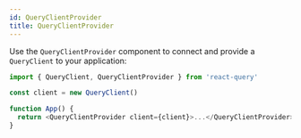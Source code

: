 ```yaml
---
id: QueryClientProvider
title: QueryClientProvider
---
```


Use the `QueryClientProvider` component to connect and provide a `QueryClient` to your application:

```js
import { QueryClient, QueryClientProvider } from 'react-query'

const client = new QueryClient()

function App() {
  return <QueryClientProvider client={client}>...</QueryClientProvider>
}
```
